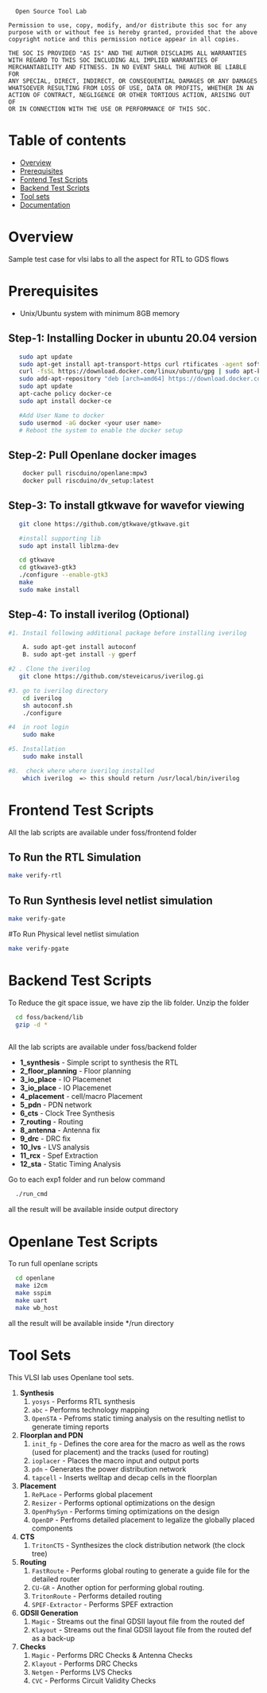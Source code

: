 ```
  Open Source Tool Lab

Permission to use, copy, modify, and/or distribute this soc for any
purpose with or without fee is hereby granted, provided that the above
copyright notice and this permission notice appear in all copies.

THE SOC IS PROVIDED "AS IS" AND THE AUTHOR DISCLAIMS ALL WARRANTIES
WITH REGARD TO THIS SOC INCLUDING ALL IMPLIED WARRANTIES OF
MERCHANTABILITY AND FITNESS. IN NO EVENT SHALL THE AUTHOR BE LIABLE FOR
ANY SPECIAL, DIRECT, INDIRECT, OR CONSEQUENTIAL DAMAGES OR ANY DAMAGES
WHATSOEVER RESULTING FROM LOSS OF USE, DATA OR PROFITS, WHETHER IN AN
ACTION OF CONTRACT, NEGLIGENCE OR OTHER TORTIOUS ACTION, ARISING OUT OF
OR IN CONNECTION WITH THE USE OR PERFORMANCE OF THIS SOC.
```

# Table of contents
- [Overview](#overview)
- [Prerequisites](#prerequisites)
- [Fontend Test Scripts](#frontend-test-scripts)
- [Backend Test Scripts](#backend-test-scripts)
- [Tool sets](#tool-sets)
- [Documentation](#documentation)

# Overview
Sample test case for vlsi labs to all the aspect for RTL to GDS flows

# Prerequisites
   - Unix/Ubuntu system with minimum 8GB memory
## Step-1: Installing Docker in ubuntu 20.04 version
```bash
   sudo apt update
   sudo apt-get install apt-transport-https curl rtificates -agent software-properties-common
   curl -fsSL https://download.docker.com/linux/ubuntu/gpg | sudo apt-key add -
   sudo add-apt-repository "deb [arch=amd64] https://download.docker.com/linux/ubuntu focal stable"
   sudo apt update
   apt-cache policy docker-ce
   sudo apt install docker-ce

   #Add User Name to docker
   sudo usermod -aG docker <your user name>
   # Reboot the system to enable the docker setup
```
## Step-2: Pull Openlane docker images
```bash
    docker pull riscduino/openlane:mpw3
    docker pull riscduino/dv_setup:latest
```
## Step-3: To install gtkwave for wavefor viewing
```bash
   git clone https://github.com/gtkwave/gtkwave.git

   #install supporting lib
   sudo apt install liblzma-dev

   cd gtkwave
   cd gtkwave3-gtk3
   ./configure --enable-gtk3
   make
   sudo make install
```
## Step-4: To install iverilog (Optional)
```bash
#1. Instail following additional package before installing iverilog

    A. sudo apt-get install autoconf
    B. sudo apt-get install -y gperf

#2 . Clone the iverilog
   git clone https://github.com/steveicarus/iverilog.gi

#3. go to iverilog directory
    cd iverilog
    sh autoconf.sh
    ./configure

#4  in root login
    sudo make

#5. Installation
    sudo make install

#8.  check where where iverilog installed
    which iverilog  => this should return /usr/local/bin/iverilog
```

# Frontend Test Scripts
  All the lab scripts are available under foss/frontend folder

## To Run the RTL Simulation
```bash
make verify-rtl
```

## To Run Synthesis level netlist simulation
```bash
make verify-gate
```

#To Run Physical level netlist simulation
```bash
make verify-pgate
```


# Backend Test Scripts
  To Reduce the git space issue, we have zip the lib folder. Unzip the folder 
```bash
  cd foss/backend/lib
  gzip -d *
  
```
  All the lab scripts are available under foss/backend folder

* **1_synthesis**           - Simple script to synthesis the RTL
* **2_floor_planning**      - Floor planning
* **3_io_place**            - IO Placemenet
* **3_io_place**            - IO Placemenet
* **4_placement**           - cell/macro Placement
* **5_pdn**                 - PDN network
* **6_cts**                 - Clock Tree Synthesis
* **7_routing**             - Routing
* **8_antenna**             - Antenna fix
* **9_drc**                 - DRC fix
* **10_lvs**                - LVS analysis
* **11_rcx**                - Spef Extraction
* **12_sta**                - Static Timing Analysis

Go to each exp1 folder and run below command

``` sh
  ./run_cmd
```

all the result will be available inside output directory

# Openlane Test Scripts

  To run full openlane scripts
   
```bash
  cd openlane
  make i2cm 
  make sspim  
  make uart  
  make wb_host
```
all the result will be available inside */run directory

# Tool Sets

This VLSI lab uses Openlane tool sets.

1. **Synthesis**
    1. `yosys` - Performs RTL synthesis
    2. `abc` - Performs technology mapping
    3. `OpenSTA` - Pefroms static timing analysis on the resulting netlist to generate timing reports
2. **Floorplan and PDN**
    1. `init_fp` - Defines the core area for the macro as well as the rows (used for placement) and the tracks (used for routing)
    2. `ioplacer` - Places the macro input and output ports
    3. `pdn` - Generates the power distribution network
    4. `tapcell` - Inserts welltap and decap cells in the floorplan
3. **Placement**
    1. `RePLace` - Performs global placement
    2. `Resizer` - Performs optional optimizations on the design
    3. `OpenPhySyn` - Performs timing optimizations on the design
    4. `OpenDP` - Perfroms detailed placement to legalize the globally placed components
4. **CTS**
    1. `TritonCTS` - Synthesizes the clock distribution network (the clock tree)
5. **Routing**
    1. `FastRoute` - Performs global routing to generate a guide file for the detailed router
    2. `CU-GR` - Another option for performing global routing.
    3. `TritonRoute` - Performs detailed routing
    4. `SPEF-Extractor` - Performs SPEF extraction
6. **GDSII Generation**
    1. `Magic` - Streams out the final GDSII layout file from the routed def
    2. `Klayout` - Streams out the final GDSII layout file from the routed def as a back-up
7. **Checks**
    1. `Magic` - Performs DRC Checks & Antenna Checks
    2. `Klayout` - Performs DRC Checks
    3. `Netgen` - Performs LVS Checks
    4. `CVC` - Performs Circuit Validity Checks

